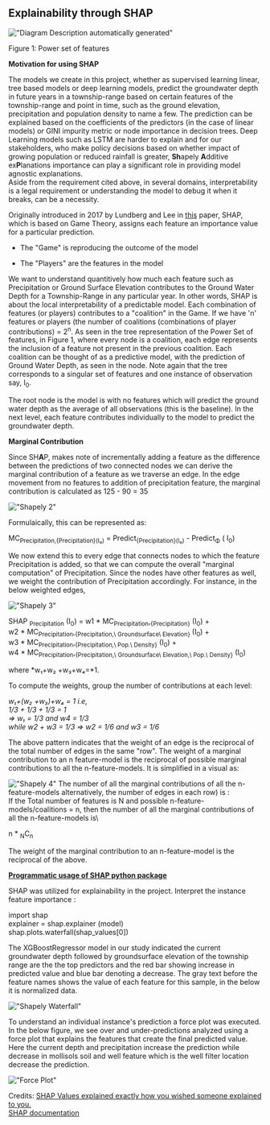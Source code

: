 ## Explainability through SHAP

!["Diagram Description automatically generated"](../images/shapely-1.png)

Figure 1: Power set of features

**Motivation for using SHAP**

The models we create in this project, whether as supervised learning
linear, tree based models or deep learning models, predict the
groundwater depth in future years in a township-range based on certain
features of the township-range and point in time, such as the ground
elevation, precipitation and population density to name a few. The
prediction can be explained based on the coefficients of the predictors
(in the case of linear models) or GINI impurity metric or node
importance in decision trees. Deep Learning models such as LSTM are
harder to explain and for our stakeholders, who make policy decisions
based on whether impact of growing population or reduced rainfall is
greater, **Sh**apely **A**dditive ex**P**lanations importance can play a
significant role in providing model agnostic explanations.\
Aside from the requirement cited above, in several domains,
interpretability is a legal requirement or understanding the model to
debug it when it breaks, can be a necessity.

Originally introduced in 2017 by Lundberg and Lee in
[this](https://arxiv.org/abs/1705.07874) paper, SHAP, which is based on
Game Theory, assigns each feature an importance value for a particular
prediction. 

-   The "Game" is reproducing the outcome of the model

-   The "Players" are the features in the model

We want to understand quantitively how much each feature such as
Precipitation or Ground Surface Elevation contributes to the Ground
Water Depth for a Township-Range in any particular year. In other words,
SHAP is about the local interpretability of a predictable model. Each
combination of features (or players) contributes to a "coalition" in the
Game. If we have 'n' features or players (the number of coalitions
(combinations of player contributions) = 2<sup>n</sup>. As seen in the tree
representation of the Power Set of features, in Figure 1, where every
node is a coalition, each edge represents the inclusion of a feature not
present in the previous coalition. Each coalition can be thought of as a
predictive model, with the prediction of Ground Water Depth, as seen in
the node. Note again that the tree corresponds to a singular set of
features and one instance of observation say, I<sub>0</sub>.

The root node is the model is with no features which will predict the
ground water depth as the average of all observations (this is the
baseline). In the next level, each feature contributes individually to
the model to predict the groundwater depth.

**Marginal Contribution**

Since SH**A**P, makes note of incrementally adding a feature as the
difference between the predictions of two connected nodes we can derive
the marginal contribution of a feature as we traverse an edge. In the
edge movement from no features to addition of precipitation feature, the
marginal contribution is calculated as 125 - 90 = 35

!["Shapely 2"](../images/shapely-2.png)

Formulaically, this can be represented as: 

MC<sub>Precipitation,{Precipitation}(I₀)</sub> =
Predict<sub>{Precipitation}(I₀)</sub> - Predict<sub>Φ</sub> (
I<sub>0</sub>)

We now extend this to every edge that connects nodes to which the
feature Precipitation is added, so that we can compute the overall
"marginal computation" of Precipitation. Since the nodes have other
features as well, we weight the contribution of Precipitation
accordingly. For instance, in the below weighted edges,

!["Shapely 3"](../images/shapely-3.png)

SHAP <sub>Precipitation</sub> (I<sub>0</sub>) = w1 \*
MC<sub>Precipitation</sub>,<sub>{Precipitation}</sub> (I<sub>0</sub>)
+  
w2 \*
MC<sub>Precipitation</sub>,<sub>{Precipitation,\ Groundsurface\ Elevation}</sub>
(I<sub>0</sub>) +  
w3 \*
MC<sub>Precipitation</sub>,<sub>{Precipitation,\ Pop.\ Density}</sub>
(I<sub>0</sub>) +  
w4 \*
MC<sub>Precipitation</sub>,<sub>{Precipitation,\ Groundsurface\ Elevation,\ Pop.\ Density}</sub>
(I<sub>0</sub>)

where *w₁+w₂ +w₃+w₄=*1.

To compute the weights, group the number of contributions at each level:

*w₁+(w₂ +w₃)+w₄ = 1 i.e,\
1/3 + 1/3 + 1/3 = 1\
=\> w₁ = 1/3 and w4 = 1/3\
while w2 + w3 = 1/3 =\> w2 = 1/6 and w3 = 1/6*


The above pattern indicates that the weight of an edge is the
reciprocal of the total number of edges in the same "row". The weight of
a marginal contribution to an n feature-model is the reciprocal of
possible marginal contributions to all the n-feature-models. It is
simplified in a visual as:

!["Shapely 4"](../images/shapely-4.png)
The number of all the marginal contributions of all the n-feature-models
alternatively, the number of edges in each row) is :\
If the Total number of features is N and possible
n-feature-models/coalitions = n, then the number of all the marginal
contributions of all the n-feature-models is\

n \* <sub>N</sub>C<sub>n</sub>

The weight of the marginal contribution to an n-feature-model is the
reciprocal of the above.

[**Programmatic usage of SHAP python
package**](https://pypi.org/project/shap/)

SHAP was utilized for explainability in the project. Interpret the
instance feature importance :

import shap\
explainer = shap.explainer (model)\
shap.plots.waterfall(shap_values\[0\])

The XGBoostRegressor model in our study indicated the current
groundwater depth followed by groundsurface elevation of the township
range are the the top predictors and the red bar showing increase in
predicted value and blue bar denoting a decrease. The gray text before
the feature names shows the value of each feature for this sample, in
the below it is normalized data.

!["Shapely Waterfall"](../images/shapely-6.png)

To understand an individual instance's prediction a force plot was executed. In the below figure,
we see over and under-predictions analyzed using a force plot that explains the features that create the final predicted
value. Here the current depth and precipitation increase the prediction while decrease in mollisols soil and well feature which 
is the well filter location decrease the prediction.

!["Force Plot"](../images/shapely-7.png)

Credits: [SHAP Values explained exactly how you wished someone
explained to
you.](https://towardsdatascience.com/shap-explained-the-way-i-wish-someone-explained-it-to-me-ab81cc69ef30)\
[SHAP
documentation](https://shap.readthedocs.io/en/latest/example_notebooks/api_examples/plots/waterfall.html)
